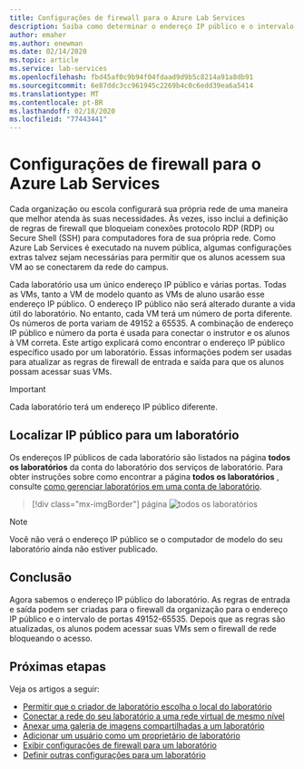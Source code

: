 ```yaml
---
title: Configurações de firewall para o Azure Lab Services
description: Saiba como determinar o endereço IP público e o intervalo de números de porta de máquinas virtuais em um laboratório para que as informações possam ser adicionadas às regras de firewall.
author: emaher
ms.author: enewman
ms.date: 02/14/2020
ms.topic: article
ms.service: lab-services
ms.openlocfilehash: fbd45af0c9b94f04fdaad9d9b5c8214a91a8db91
ms.sourcegitcommit: 6e87ddc3cc961945c2269b4c0c6edd39ea6a5414
ms.translationtype: MT
ms.contentlocale: pt-BR
ms.lasthandoff: 02/18/2020
ms.locfileid: "77443441"
---
```

# <a name="firewall-settings-for-azure-lab-services"></a>Configurações de firewall para o Azure Lab Services

Cada organização ou escola configurará sua própria rede de uma maneira que melhor atenda às suas necessidades.  Às vezes, isso inclui a definição de regras de firewall que bloqueiam conexões protocolo RDP (RDP) ou Secure Shell (SSH) para computadores fora de sua própria rede.  Como Azure Lab Services é executado na nuvem pública, algumas configurações extras talvez sejam necessárias para permitir que os alunos acessem sua VM ao se conectarem da rede do campus.

Cada laboratório usa um único endereço IP público e várias portas.  Todas as VMs, tanto a VM de modelo quanto as VMs de aluno usarão esse endereço IP público.  O endereço IP público não será alterado durante a vida útil do laboratório.  No entanto, cada VM terá um número de porta diferente.  Os números de porta variam de 49152 a 65535.  A combinação de endereço IP público e número da porta é usada para conectar o instrutor e os alunos à VM correta.  Este artigo explicará como encontrar o endereço IP público específico usado por um laboratório.  Essas informações podem ser usadas para atualizar as regras de firewall de entrada e saída para que os alunos possam acessar suas VMs.

>[!IMPORTANT]
>Cada laboratório terá um endereço IP público diferente.

## <a name="find-public-ip-for-a-lab"></a>Localizar IP público para um laboratório

Os endereços IP públicos de cada laboratório são listados na página **todos os laboratórios** da conta do laboratório dos serviços de laboratório.  Para obter instruções sobre como encontrar a página **todos os laboratórios** , consulte [como gerenciar laboratórios em uma conta de laboratório](how-to-manage-lab-accounts.md#view-and-manage-labs-in-the-lab-account).  

> [!div class="mx-imgBorder"]
> página ![todos os laboratórios](../media/how-to-configure-firewall-settings/all-labs-properties.png)

>[!NOTE]
>Você não verá o endereço IP público se o computador de modelo do seu laboratório ainda não estiver publicado.

## <a name="conclusion"></a>Conclusão

Agora sabemos o endereço IP público do laboratório.  As regras de entrada e saída podem ser criadas para o firewall da organização para o endereço IP público e o intervalo de portas 49152-65535.  Depois que as regras são atualizadas, os alunos podem acessar suas VMs sem o firewall de rede bloqueando o acesso.

## <a name="next-steps"></a>Próximas etapas
Veja os artigos a seguir:

- [Permitir que o criador de laboratório escolha o local do laboratório](allow-lab-creator-pick-lab-location.md)
- [Conectar a rede do seu laboratório a uma rede virtual de mesmo nível](how-to-connect-peer-virtual-network.md)
- [Anexar uma galeria de imagens compartilhadas a um laboratório](how-to-attach-detach-shared-image-gallery.md)
- [Adicionar um usuário como um proprietário de laboratório](how-to-add-user-lab-owner.md)
- [Exibir configurações de firewall para um laboratório](how-to-configure-firewall-settings.md)
- [Definir outras configurações para um laboratório](how-to-configure-lab-accounts.md)
